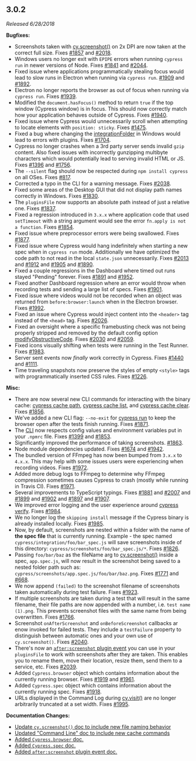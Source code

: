 ## 3.0.2

_Released 6/28/2018_

**Bugfixes:**

- Screenshots taken with [cy.screenshot()](/api/commands/screenshot) on 2x DPI
  are now taken at the correct full size. Fixes
  [#1857](https://github.com/cypress-io/cypress/issues/1857) and
  [#2018](https://github.com/cypress-io/cypress/issues/2018).
- Windows users no longer exit with `EPIPE` errors when running `cypress run` in
  newer versions of Node. Fixes
  [#1841](https://github.com/cypress-io/cypress/issues/1841) and
  [#2044](https://github.com/cypress-io/cypress/issues/2044).
- Fixed issue where applications programmatically stealing focus would lead to
  slow runs in Electron when running via `cypress run`.
  [#1909](https://github.com/cypress-io/cypress/issues/1909) and
  [#1892](https://github.com/cypress-io/cypress/issues/1892).
- Electron no longer reports the browser as out of focus when running via
  `cypress run`. Fixes
  [#1939](https://github.com/cypress-io/cypress/issues/1939).
- Modified the `document.hasFocus()` method to return `true` if the top window
  (Cypress window) is in focus. This should now correctly match how your
  application behaves outside of Cypress. Fixes
  [#1940](https://github.com/cypress-io/cypress/issues/1940).
- Fixed issue where Cypress would unnecessarily scroll when attempting to locate
  elements with `position: sticky`. Fixes
  [#1475](https://github.com/cypress-io/cypress/issues/1475).
- Fixed a bug where changing the
  [integrationFolder](/guides/references/configuration#Folders-Files) in Windows
  would lead to errors with plugins. Fixes
  [#1704](https://github.com/cypress-io/cypress/issues/1704).
- Cypress no longer crashes when a 3rd party server sends invalid `gzip`
  content. Also fixed issues with incorrectly gunzipping multibyte characters
  which would potentially lead to serving invalid HTML or JS. Fixes
  [#1396](https://github.com/cypress-io/cypress/issues/1396) and
  [#1756](https://github.com/cypress-io/cypress/issues/1756).
- The `--silent` flag should now be respected during `npm install cypress` on
  all OSes. Fixes [#817](https://github.com/cypress-io/cypress/issues/817).
- Corrected a typo in the CLI for a warning message. Fixes
  [#2038](https://github.com/cypress-io/cypress/issues/2038).
- Fixed some areas of the Desktop GUI that did not display path names correctly
  in Windows. Fixes [#1830](https://github.com/cypress-io/cypress/issues/1830).
- The `pluginsFile` now supports an absolute path instead of just a relative
  one. Fixes [#1837](https://github.com/cypress-io/cypress/issues/1837).
- Fixed a regression introduced in `3.x.x` where application code that used
  `setTimeout` with a string argument would see the error
  `fn.apply is not a function`. Fixes
  [#1854](https://github.com/cypress-io/cypress/issues/1854).
- Fixed issue where preprocessor errors were being swallowed. Fixes
  [#1877](https://github.com/cypress-io/cypress/issues/1877).
- Fixed issue where Cypress would hang indefinitely when starting a new spec
  when in `cypress run` mode. Additionally we have optimized the code path to
  not read in the local `state.json` unnecessarily. Fixes
  [#2013](https://github.com/cypress-io/cypress/issues/2013) and
  [#1912](https://github.com/cypress-io/cypress/issues/1912) and
  [#1905](https://github.com/cypress-io/cypress/issues/1905) and
  [#1890](https://github.com/cypress-io/cypress/issues/1890).
- Fixed a couple regressions in the Dashboard where timed out runs stayed
  "Pending" forever. Fixes
  [#1891](https://github.com/cypress-io/cypress/issues/1891) and
  [#1952](https://github.com/cypress-io/cypress/issues/1952).
- Fixed another Dashboard regression where an error would throw when recording
  tests and sending a large list of specs. Fixes
  [#1901](https://github.com/cypress-io/cypress/issues/1901).
- Fixed issue where videos would not be recorded when an object was returned
  from `before:browser:launch` when in the Electron browser. Fixes
  [#1992](https://github.com/cypress-io/cypress/issues/1992).
- Fixed an issue where Cypress would inject content into the `<header>` tag
  instead of the `<head>` tag. Fixes
  [#2026](https://github.com/cypress-io/cypress/issues/2026).
- Fixed an oversight where a specific framebusting check was not being properly
  stripped and removed by the default config option
  [modifyObstructiveCode](/guides/references/configuration#Browser). Fixes
  [#2030](https://github.com/cypress-io/cypress/issues/2030) and
  [#2059](https://github.com/cypress-io/cypress/issues/2059).
- Fixed icons visually shifting when tests were running in the Test Runner.
  Fixes [#1983](https://github.com/cypress-io/cypress/issues/1983).
- Server sent events now _finally_ work correctly in Cypress. Fixes
  [#1440](https://github.com/cypress-io/cypress/issues/1440) and
  [#1111](https://github.com/cypress-io/cypress/issues/1111).
- Time traveling snapshots now preserve the styles of empty `<style>` tags with
  programmatically inserted CSS rules. Fixes
  [#1226](https://github.com/cypress-io/cypress/issues/1226).

**Misc:**

- There are now several new CLI commands for interacting with the binary cache:
  [cypress cache path](/guides/guides/command-line#cypress-cache-path),
  [cypress cache list](/guides/guides/command-line#cypress-cache-list), and
  [cypress cache clear](/guides/guides/command-line#cypress-cache-clear). Fixes
  [#1856](https://github.com/cypress-io/cypress/issues/1856).
- We've added a new CLI flag: `--no-exit` for
  [cypress run](/guides/guides/command-line#cypress-run) to keep the browser
  open after the tests finish running. Fixes
  [#1871](https://github.com/cypress-io/cypress/issues/1871).
- The [CLI](/guides/guides/command-line) now respects config values and
  environment variables put in your `.npmrc` file. Fixes
  [#1399](https://github.com/cypress-io/cypress/issues/1399) and
  [#1853](https://github.com/cypress-io/cypress/issues/1853).
- Significantly improved the performance of taking screenshots.
  [#1863](https://github.com/cypress-io/cypress/issues/1863).
- Node module dependencies updated. Fixes
  [#1674](https://github.com/cypress-io/cypress/issues/1674) and
  [#1942](https://github.com/cypress-io/cypress/issues/1942).
- The bundled version of FFmpeg has now been bumped from `3.x.x` to `4.x.x`.
  This may help with some issues users were experiencing when recording videos.
  Fixes [#1972](https://github.com/cypress-io/cypress/issues/1972).
- Added more debug logs to FFmpeg to determine why FFmpeg compression sometimes
  causes Cypress to crash (mostly while running in Travis CI). Fixes
  [#1971](https://github.com/cypress-io/cypress/issues/1971).
- Several improvements to TypeScript typings. Fixes
  [#1881](https://github.com/cypress-io/cypress/issues/1881) and
  [#2007](https://github.com/cypress-io/cypress/issues/2007) and
  [#1899](https://github.com/cypress-io/cypress/issues/1899) and
  [#1902](https://github.com/cypress-io/cypress/issues/1902) and
  [#1897](https://github.com/cypress-io/cypress/issues/1897) and
  [#1907](https://github.com/cypress-io/cypress/issues/1907).
- We improved error logging and the user experience around
  [cypress verify](/guides/guides/command-line#cypress-verify). Fixes
  [#1984](https://github.com/cypress-io/cypress/issues/1984).
- We no longer log the `skipping install` message if the Cypress binary is
  already installed locally. Fixes
  [#1985](https://github.com/cypress-io/cypress/issues/1985).
- Now, by default, screenshots are nested within a folder with the name of **the
  spec file** that is currently running. Example - the spec named
  `cypress/integration/foo/bar_spec.js` will save screenshots inside of this
  directory: `cypress/screenshots/foo/bar_spec.js/*`. Fixes
  [#1826](https://github.com/cypress-io/cypress/issues/1826).
- Passing `foo/bar/baz` as the fileName arg to
  [cy.screenshot()](/api/commands/screenshot#Take-a-screenshot-and-save-in-a-specific-directory)
  inside a spec, `app.spec.js`, will now result in the screenshot being saved to
  a nested folder path such as:
  `cypress/screenshots/app.spec.js/foo/bar/baz.png`. Fixes
  [#1771](https://github.com/cypress-io/cypress/issues/1771) and
  [#668](https://github.com/cypress-io/cypress/issues/668).
- We now append `(failed)` to the screenshot filename of screenshots taken
  automatically during test failure. Fixes
  [#1923](https://github.com/cypress-io/cypress/issues/1923).
- If multiple screenshots are taken during a test that will result in the same
  filename, their file paths are now appended with a number, i.e.
  `test name (1).png`. This prevents screenshot files with the same name from
  being overwritten. Fixes
  [#1766](https://github.com/cypress-io/cypress/issues/1766).
- Screenshot `onAfterScreenshot` and `onBeforeScreenshot` callbacks ar enow
  invoked for failed tests. They include a `testFailure` property to distinguish
  between automatic ones and your own use of `cy.screenshot()`. Fixes
  [#2040](https://github.com/cypress-io/cypress/issues/2040).
- There's now an
  [`after:screenshot` plugin event](/api/plugins/after-screenshot-api) you can
  use in your `pluginsFile` to work with screenshots after they are taken. This
  enables you to rename them, move their location, resize them, send them to a
  service, etc. Fixes
  [#2039](https://github.com/cypress-io/cypress/issues/2039).
- Added `Cypress.browser` object which contains information about the currently
  running browser. Fixes
  [#1919](https://github.com/cypress-io/cypress/issues/1919) and
  [#1961](https://github.com/cypress-io/cypress/issues/1961).
- Added `Cypress.spec` object which contains information about the currently
  running spec. Fixes
  [#1918](https://github.com/cypress-io/cypress/issues/1918).
- URLs displayed in the Command Log during [cy.visit()](/api/commands/visit) are
  no longer arbitrarily truncated at a set width. Fixes
  [#1995](https://github.com/cypress-io/cypress/issues/1995).

**Documentation Changes:**

- [Update `cy.screenshot()` doc to include new file naming behavior](/api/commands/screenshot)
- [Updated "Command Line" doc to include new cache commands](/guides/guides/command-line)
- [Added `Cypress.browser` doc.](/api/cypress-api/browser)
- [Added `Cypress.spec` doc.](/api/cypress-api/spec)
- [Added `after:screenshot` plugin event doc.](/api/plugins/after-screenshot-api)
